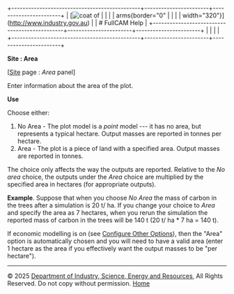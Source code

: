+----------------------------------------------+-----------------------+-----------------------+
| [![coat of                                   |                       | [](index.htm)         |
| arms](imgs/DISER-inline_Mono.png){border="0" |                       |                       |
| width="320"}](http://www.industry.gov.au)    |                       | # FullCAM Help        |
+----------------------------------------------+-----------------------+-----------------------+
|                                              |                       |                       |
+----------------------------------------------+-----------------------+-----------------------+

**Site : Area**

\[[Site](200_Site.htm) page : *Area* panel\]

Enter information about the area of the plot.

**Use**

Choose either:

1.  No Area - The plot model is a *point* model --- it has no area, but
    represents a typical hectare. Output masses are reported in tonnes
    per hectare.
2.  Area - The plot is a piece of land with a specified area. Output
    masses are reported in tonnes.

The choice only affects the way the outputs are reported. Relative to
the *No area* choice, the outputs under the *Area* choice are multiplied
by the specified area in hectares (for appropriate outputs).

**Example**. Suppose that when you choose *No Area* the mass of carbon
in the trees after a simulation is 20 t/ ha. If you change your choice
to *Area* and specify the area as 7 hectares, when you rerun the
simulation the reported mass of carbon in the trees will be 140 t (20 t/
ha \* 7 ha = 140 t).

If economic modelling is on (see [Configure Other
Options](138_Configure%20Other%20Options.htm)), then the \"Area\" option
is automatically chosen and you will need to have a valid area (enter 1
hectare as the area if you effectively want the output masses to be
\"per hectare\").

------------------------------------------------------------------------

© 2025 [Department of Industry, Science, Energy and
Resources](http://www.industry.gov.au "Department of Industry, Science, Energy and Resources"),
All Rights Reserved. Do not copy without permission.
[Home](index.htm "help index")
